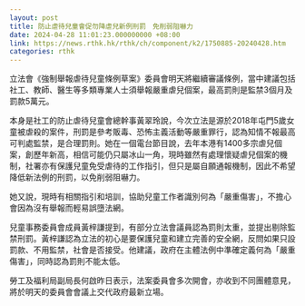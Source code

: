 ```yaml
---
layout: post
title: 防止虐待兒童會促勿降虐兒新例刑罰　免削弱阻嚇力
date: 2024-04-28 11:01:23.000000000 +08:00
link: https://news.rthk.hk/rthk/ch/component/k2/1750885-20240428.htm
categories: rthk
---
```


立法會《強制舉報虐待兒童條例草案》委員會明天將繼續審議條例，當中建議包括社工、教師、醫生等多類專業人士須舉報嚴重虐兒個案，最高罰則是監禁3個月及罰款5萬元。

本身是社工的防止虐待兒童會總幹事黃翠玲說，今次立法是源於2018年屯門5歲女童被虐殺的案件，刑罰是參考販毒、恐怖主義活動等嚴重罪行，認為知情不報最高可判處監禁，是合理罰則。她在一個電台節目說，去年本港有1400多宗虐兒個案，創歷年新高，相信可能仍只屬冰山一角，現時雖然有處理懷疑虐兒個案的機制，社署亦有保護兒童免受虐待的工作指引，但只是屬自願通報機制，因此不希望降低新法例的刑罰，以免削弱阻嚇力。

她又說，現時有相關指引和培訓，協助兒童工作者識別何為「嚴重傷害」，不擔心會因為沒有舉報而輕易誤墮法網。

兒童事務委員會成員黃梓謙提到，有部分立法會議員認為罰則太重，並提出剔除監禁刑罰。黃梓謙認為立法的初心是要保護兒童和建立完善的安全網，反問如果只設罰款、不用監禁，社會是否接受。他建議，政府在主體法例中準確定義何為「嚴重傷害」，同時認為罰則不能太低。

勞工及福利局副局長何啟昨日表示，法案委員會多次開會，亦收到不同團體意見，將於明天的委員會會議上交代政府最新立場。
